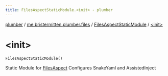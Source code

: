 ```yaml
---
title: FilesAspectStaticModule.<init> - plumber
---
```


[plumber](../../index.html) / [me.bristermitten.plumber.files](../index.html) / [FilesAspectStaticModule](index.html) / [&lt;init&gt;](./-init-.html)

# &lt;init&gt;

`FilesAspectStaticModule()`

Static Module for [FilesAspect](../-files-aspect/index.html)
Configures SnakeYaml and AssistedInject

